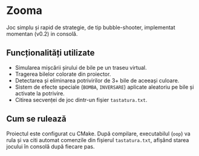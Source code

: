 # Zooma

Joc simplu și rapid de strategie, de tip bubble-shooter, implementat momentan (v0.2) in consolă.

## Funcționalități utilizate

* Simularea mișcării șirului de bile pe un traseu virtual.
* Tragerea bilelor colorate din proiector.
* Detectarea și eliminarea potrivirilor de 3+ bile de aceeași culoare.
* Sistem de efecte speciale (`BOMBA`, `INVERSARE`) aplicate aleatoriu pe bile și activate la potrivire.
* Citirea secvenței de joc dintr-un fișier `tastatura.txt`.

## Cum se rulează

Proiectul este configurat cu CMake. După compilare, executabilul (`oop`) va rula și va citi automat comenzile din fișierul `tastatura.txt`, afișând starea jocului în consolă după fiecare pas.
